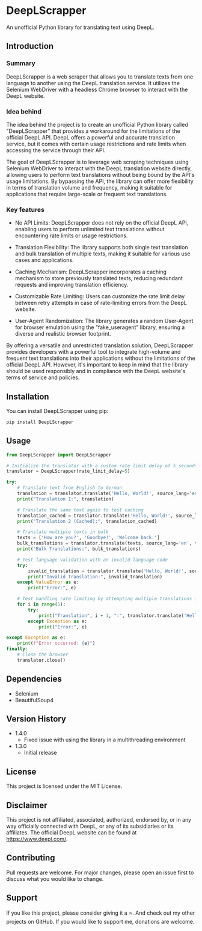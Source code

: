 # DeepLScrapper

An unofficial Python library for translating text using DeepL.

## Introduction

### Summary

DeepLScrapper is a web scraper that allows you to translate texts from one language to another using the DeepL translation service. It utilizes the Selenium WebDriver with a headless Chrome browser to interact with the DeepL website.

### Idea behind

The idea behind the project is to create an unofficial Python library called "DeepLScrapper" that provides a workaround for the limitations of the official DeepL API. DeepL offers a powerful and accurate translation service, but it comes with certain usage restrictions and rate limits when accessing the service through their API.

The goal of DeepLScrapper is to leverage web scraping techniques using Selenium WebDriver to interact with the DeepL translation website directly, allowing users to perform text translations without being bound by the API's usage limitations. By bypassing the API, the library can offer more flexibility in terms of translation volume and frequency, making it suitable for applications that require large-scale or frequent text translations.

### Key features

- No API Limits: DeepLScrapper does not rely on the official DeepL API, enabling users to perform unlimited text translations without encountering rate limits or usage restrictions.

- Translation Flexibility: The library supports both single text translation and bulk translation of multiple texts, making it suitable for various use cases and applications.

- Caching Mechanism: DeepLScrapper incorporates a caching mechanism to store previously translated texts, reducing redundant requests and improving translation efficiency.

- Customizable Rate Limiting: Users can customize the rate limit delay between retry attempts in case of rate-limiting errors from the DeepL website.

- User-Agent Randomization: The library generates a random User-Agent for browser emulation using the "fake_useragent" library, ensuring a diverse and realistic browser footprint.

By offering a versatile and unrestricted translation solution, DeepLScrapper provides developers with a powerful tool to integrate high-volume and frequent text translations into their applications without the limitations of the official DeepL API. However, it's important to keep in mind that the library should be used responsibly and in compliance with the DeepL website's terms of service and policies.

## Installation

You can install DeepLScrapper using pip:

```bash
pip install DeepLScrapper
```

## Usage

```python
from DeepLScrapper import DeepLScrapper

# Initialize the translator with a custom rate limit delay of 5 seconds
translator = DeepLScrapper(rate_limit_delay=5)

try:
    # Translate text from English to German
    translation = translator.translate('Hello, World!', source_lang='en', target_lang='el')
    print("Translation 1:", translation)

    # Translate the same text again to test caching
    translation_cached = translator.translate('Hello, World!', source_lang='en', target_lang='el')
    print("Translation 2 (Cached):", translation_cached)

    # Translate multiple texts in bulk
    texts = ['How are you?', 'Goodbye!', 'Welcome back.']
    bulk_translations = translator.translate(texts, source_lang='en', target_lang='fr')
    print("Bulk Translations:", bulk_translations)

    # Test language validation with an invalid language code
    try:
        invalid_translation = translator.translate('Hello, World!', source_lang='en', target_lang='invalid')
        print("Invalid Translation:", invalid_translation)
    except ValueError as e:
        print("Error:", e)

    # Test handling rate limiting by attempting multiple translations in a short duration
    for i in range(5):
        try:
            print("Translation", i + 1, ":", translator.translate('Hello!', source_lang='en', target_lang='fr'))
        except Exception as e:
            print("Error:", e)

except Exception as e:
    print(f"Error occurred: {e}")
finally:
    # Close the browser
    translator.close()
```

## Dependencies

- Selenium
- BeautifulSoup4

## Version History

- 1.4.0
    - Fixed issue with using the library in a multithreading environment
- 1.3.0
    - Initial release

## License

This project is licensed under the MIT License.

## Disclaimer

This project is not affiliated, associated, authorized, endorsed by, or in any way officially connected with DeepL, or any of its subsidiaries or its affiliates. The official DeepL website can be found at https://www.deepl.com/.

## Contributing

Pull requests are welcome. For major changes, please open an issue first to discuss what you would like to change.

## Support

If you like this project, please consider giving it a ⭐. And check out my other projects on GitHub. If you would like to support me, donations are welcome.